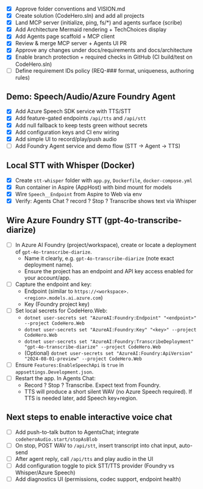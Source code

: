 - [x] Approve folder conventions and VISION.md
- [x] Create solution (CodeHero.sln) and add all projects
- [x] Land MCP server (initialize, ping, fs/*) and agents surface (scribe)
- [x] Add Architecture Mermaid rendering + TechChoices display
- [x] Add Agents page scaffold + MCP client
- [x] Review & merge MCP server + Agents UI PR
- [x] Approve any changes under docs/requirements and docs/architecture
- [x] Enable branch protection + required checks in GitHub (CI build/test on CodeHero.sln)
- [ ] Define requirement IDs policy (REQ-### format, uniqueness, authoring rules)

## Demo: Speech/Audio/Azure Foundry Agent
- [x] Add Azure Speech SDK service with TTS/STT
- [x] Add feature-gated endpoints `/api/tts` and `/api/stt`
- [x] Add null fallback to keep tests green without secrets
- [x] Add configuration keys and CI env wiring
- [x] Add simple UI to record/play/push audio
- [ ] Add Foundry Agent service and demo flow (STT -> Agent -> TTS)

## Local STT with Whisper (Docker)
- [x] Create `stt-whisper` folder with `app.py`, `Dockerfile`, `docker-compose.yml`
- [x] Run container in Aspire (AppHost) with bind mount for models
- [x] Wire `Speech__Endpoint` from Aspire to Web via env
- [x] Verify: Agents Chat ? record ? Stop ? Transcribe shows text via Whisper

## Wire Azure Foundry STT (gpt-4o-transcribe-diarize)
- [ ] In Azure AI Foundry (project/workspace), create or locate a deployment of `gpt-4o-transcribe-diarize`.
  - Name it clearly, e.g. `gpt-4o-transcribe-diarize` (note exact deployment name).
  - Ensure the project has an endpoint and API key access enabled for your account/app.
- [ ] Capture the endpoint and key:
  - Endpoint (similar to `https://<workspace>.<region>.models.ai.azure.com`)
  - Key (Foundry project key)
- [ ] Set local secrets for CodeHero.Web:
  - `dotnet user-secrets set "AzureAI:Foundry:Endpoint" "<endpoint>" --project CodeHero.Web`
  - `dotnet user-secrets set "AzureAI:Foundry:Key" "<key>" --project CodeHero.Web`
  - `dotnet user-secrets set "AzureAI:Foundry:TranscribeDeployment" "gpt-4o-transcribe-diarize" --project CodeHero.Web`
  - (Optional) `dotnet user-secrets set "AzureAI:Foundry:ApiVersion" "2024-08-01-preview" --project CodeHero.Web`
- [ ] Ensure `Features:EnableSpeechApi` is `true` in `appsettings.Development.json`.
- [ ] Restart the app. In Agents Chat:
  - Record ? Stop ? Transcribe. Expect text from Foundry.
  - TTS will produce a short silent WAV (no Azure Speech required). If TTS is needed later, add Speech key+region.

## Next steps to enable interactive voice chat
- [ ] Add push-to-talk button to AgentsChat; integrate `codeheroAudio.start/stopAsBlob`
- [ ] On stop, POST WAV to `/api/stt`, insert transcript into chat input, auto-send
- [ ] After agent reply, call `/api/tts` and play audio in the UI
- [ ] Add configuration toggle to pick STT/TTS provider (Foundry vs Whisper/Azure Speech)
- [ ] Add diagnostics UI (permissions, codec support, endpoint health)

